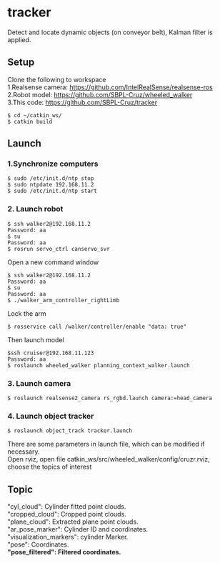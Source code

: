 # tracker
Detect and locate dynamic objects (on conveyor belt), Kalman filter is applied.


## Setup
Clone the following to workspace  
1.Realsense camera: https://github.com/IntelRealSense/realsense-ros  
2.Robot model: https://github.com/SBPL-Cruz/wheeled_walker  
3.This code: https://github.com/SBPL-Cruz/tracker  
```
$ cd ~/catkin_ws/
$ catkin build
```
## Launch

### 1.Synchronize computers  
```
$ sudo /etc/init.d/ntp stop
$ sudo ntpdate 192.168.11.2
$ sudo /etc/init.d/ntp start
```
### 2. Launch robot  
```
$ ssh walker2@192.168.11.2 
Password: aa
$ su 
Password: aa
$ rosrun servo_ctrl canservo_svr
```
Open a new command window  
```
$ ssh walker2@192.168.11.2 
Password: aa
$ su 
Password: aa
$ ./walker_arm_controller_rightLimb
```
Lock the arm
```
$ rosservice call /walker/controller/enable "data: true" 
```
Then launch model  
```
$ssh cruiser@192.168.11.123
Password: aa
$ roslaunch wheeled_walker planning_context_walker.launch 
```
### 3. Launch camera
```
$ roslaunch realsense2_camera rs_rgbd.launch camera:=head_camera
```
### 4. Launch object tracker
```
$ roslaunch object_track tracker.launch
```
There are some parameters in launch file, which can be modified if necessary.  
Open rviz, open file catkin_ws/src/wheeled_walker/config/cruzr.rviz, choose the topics of interest

## Topic
"cyl_cloud": Cylinder fitted point clouds.  
"cropped_cloud": Cropped point clouds.  
"plane_cloud": Extracted plane point clouds.  
"ar_pose_marker": Cylinder ID and coordinates.  
"visualization_markers": cylinder Marker.  
"pose": Coordinates.  
**"pose_filtered": Filtered coordinates.**


